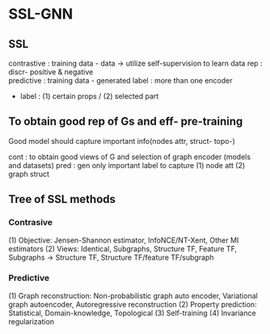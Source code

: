 # SSL-GNN

## SSL

contrastive : training data - data -> utilize self-supervision to learn data rep : discr- positive & negative  
predictive : training data - generated label : more than one encoder 
 - label : (1) certain props / (2) selected part

## To obtain good rep of Gs and eff- pre-training
Good model should capture important info(nodes attr, struct- topo-)

cont : to obtain good views of G and selection of graph encoder (models and datasets)
pred : gen only important label to capture (1) node att (2) graph struct

## Tree of SSL methods
### Contrasive
(1) Objective: Jensen-Shannon estimator, InfoNCE/NT-Xent, Other MI estimators
(2) Views: Identical, Subgraphs, Structure TF, Feature TF, Subgraphs → Structure TF, Structure TF/feature TF/subgraph

### Predictive
(1) Graph reconstruction: Non-probabilistic graph auto encoder, Variational graph autoencoder, Autoregressive reconstruction
(2) Property prediction: Statistical, Domain-knowledge, Topological
(3) Self-training
(4) Invariance regularization

